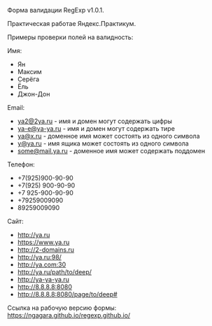 Форма валидации RegExp v1.0.1.

Практическая работае Яндекс.Практикум.

Примеры проверки полей на валидность:

Имя:
- Ян
- Максим
- Серёга
- Ёль
- Джон-Дон

Email:
- ya2@2ya.ru - имя и домен могут содержать цифры
- ya-e@ya-ya.ru - имя и домен могут содержать тире
- ya@x.ru - доменное имя может состоять из одного символа
- y@ya.ru - имя ящика может состоять из одного символа
- some@mail.ya.ru - доменное имя может содержать поддомен

Телефон:
- +7(925)900-90-90
- +7(925) 900-90-90
- +7 925-900-90-90
- +79259009090
- 89259009090

Сайт:
- http://ya.ru
- https://www.ya.ru
- http://2-domains.ru
- http://ya.ru:98/
- http://ya.com:30
- http://ya.ru/path/to/deep/
- http://ya-ya-ya.ru
- http://8.8.8.8:8080
- http://8.8.8.8:8080/page/to/deep#

Ссылка на рабочую версию формы: https://ngagara.github.io/regexp.github.io/
